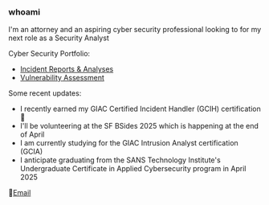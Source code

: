 ### whoami

I'm an attorney and an aspiring cyber security professional looking to for my next role as a Security Analyst

Cyber Security Portfolio:
- <a href = "https://github.com/Sunnfast/incident-reports-analyses"> Incident Reports & Analyses </a>
- <a href = "https://github.com/Sunnfast/vulnerability-assessments"> Vulnerability Assessment </a>

Some recent updates:
- I recently earned my GIAC Certified Incident Handler (GCIH) certification🎉
- I'll be volunteering at the SF BSides 2025 which is happening at the end of April
- I am currently studying for the GIAC Intrusion Analyst certification (GCIA)
- I anticipate graduating from the SANS Technology Institute's Undergraduate Certificate in Applied Cybersecurity program in April 2025


📧<a href = "mailto:simonechristen@duck.com">Email </a>




